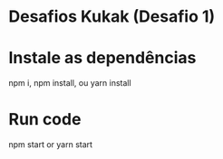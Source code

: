 # Desafios Kukak (Desafio 1)
# Instale as dependências
npm i, npm install, ou yarn install 
# Run code
npm start or yarn start